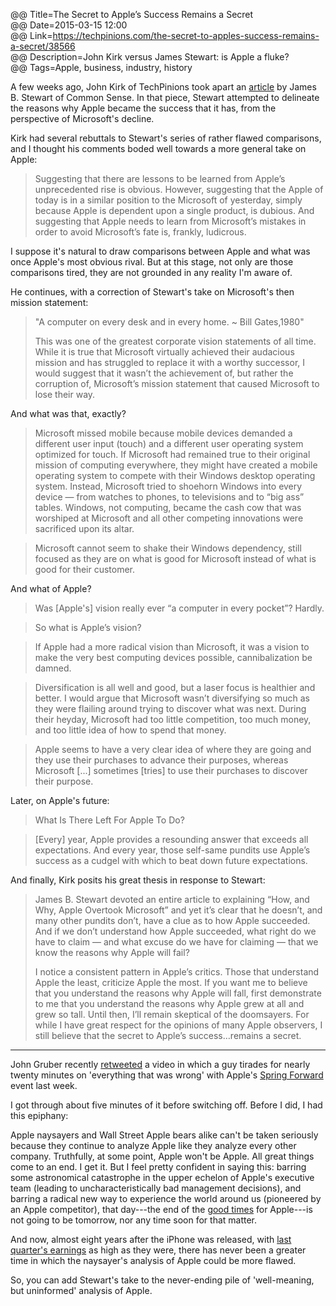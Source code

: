 @@ Title=The Secret to Apple’s Success Remains a Secret    
@@ Date=2015-03-15 12:00  
@@ Link=https://techpinions.com/the-secret-to-apples-success-remains-a-secret/38566  
@@ Description=John Kirk versus James Stewart: is Apple a fluke?  
@@ Tags=Apple, business, industry, history  

A few weeks ago, John Kirk of TechPinions took apart an [article][nytimes] by James B. Stewart of Common Sense. In that piece, Stewart attempted to delineate the reasons why Apple became the success that it has, from the perspective of Microsoft's decline. 

Kirk had several rebuttals to Stewart's series of rather flawed comparisons, and I thought his comments boded well towards a more general take on Apple:
>Suggesting that there are lessons to be learned from Apple’s unprecedented rise is obvious. However, suggesting that the Apple of today is in a similar position to the Microsoft of yesterday, simply because Apple is dependent upon a single product, is dubious. And suggesting that Apple needs to learn from Microsoft’s mistakes in order to avoid Microsoft’s fate is, frankly, ludicrous.

I suppose it's natural to draw comparisons between Apple and what was once Apple's most obvious rival. But at this stage, not only are those comparisons tired, they are not grounded in any reality I'm aware of.

He continues, with a correction of Stewart's take on Microsoft's then mission statement:
>"A computer on every desk and in every home. ~ Bill Gates,1980"
>
>This was one of the greatest corporate vision statements of all time. While it is true that Microsoft virtually achieved their audacious mission and has struggled to replace it with a worthy successor, I would suggest that it wasn’t the achievement of, but rather the corruption of, Microsoft’s mission statement that caused Microsoft to lose their way.

And what was that, exactly?
>Microsoft missed mobile because mobile devices demanded a different user input (touch) and a different user operating system optimized for touch. If Microsoft had remained true to their original mission of computing everywhere, they might have created a mobile operating system to compete with their Windows desktop operating system. Instead, Microsoft tried to shoehorn Windows into every device — from watches to phones, to televisions and to “big ass” tables. Windows, not computing, became the cash cow that was worshiped at Microsoft and all other competing innovations were sacrificed upon its altar.

>Microsoft cannot seem to shake their Windows dependency, still focused as they are on what is good for Microsoft instead of what is good for their customer.

And what of Apple?
>Was [Apple's] vision really ever “a computer in every pocket”? Hardly.

>So what is Apple’s vision?

>If Apple had a more radical vision than Microsoft, it was a vision to make the very best computing devices possible, cannibalization be damned.

>Diversification is all well and good, but a laser focus is healthier and better. I would argue that Microsoft wasn’t diversifying so much as they were flailing around trying to discover what was next. During their heyday, Microsoft had too little competition, too much money, and too little idea of how to spend that money.

>Apple seems to have a very clear idea of where they are going and they use their purchases to advance their purposes, whereas Microsoft [...] sometimes [tries] to use their purchases to discover their purpose.

Later, on Apple's future:
>What Is There Left For Apple To Do?

>[Every] year, Apple provides a resounding answer that exceeds all expectations. And every year, those self-same pundits use Apple’s success as a cudgel with which to beat down future expectations.

And finally, Kirk posits his great thesis in response to Stewart:
>James B. Stewart devoted an entire article to explaining “How, and Why, Apple Overtook Microsoft” and yet it’s clear that he doesn’t, and many other pundits don’t, have a clue as to how Apple succeeded. And if we don’t understand how Apple succeeded, what right do we have to claim — and what excuse do we have for claiming — that we know the reasons why Apple will fail?
>
>I notice a consistent pattern in Apple’s critics. Those that understand Apple the least, criticize Apple the most. If you want me to believe that you understand the reasons why Apple will fall, first demonstrate to me that you understand the reasons why Apple grew at all and grew so tall. Until then, I’ll remain skeptical of the doomsayers. For while I have great respect for the opinions of many Apple observers, I still believe that the secret to Apple’s success…remains a secret.

***

John Gruber recently [retweeted][twitter] a video in which a guy tirades for nearly twenty minutes on 'everything that was wrong' with Apple's [Spring Forward][apple] event last week.

I got through about five minutes of it before switching off. Before I did, I had this epiphany: 

Apple naysayers and Wall Street Apple bears alike can't be taken seriously because they continue to analyze Apple like they analyze every other company. Truthfully, at some point, Apple won't be Apple. All great things come to an end. I get it. But I feel pretty confident in saying this: barring some astronomical catastrophe in the upper echelon of Apple's executive team (leading to uncharacteristically bad management decisions), and barring a radical new way to experience the world around us (pioneered by an Apple competitor), that day---the end of the [good times][youtube] for Apple---is not going to be tomorrow, nor any time soon for that matter.

And now, almost eight years after the iPhone was released, with [last quarter's earnings][apple 2] as high as they were, there has never been a greater time in which the naysayer's analysis of Apple could be more flawed. 

So,  you can add Stewart's take to the never-ending pile of 'well-meaning, but uninformed' analysis of Apple.

[apple]: https://www.apple.com/live/
[apple 2]: https://www.apple.com/pr/library/2013/10/28Apple-Reports-Fourth-Quarter-Results.html
[nytimes]: http://www.nytimes.com/2015/01/30/business/how-and-why-apple-overtook-microsoft.html?_r=0
[twitter]: https://twitter.com/bottledfries/status/576690254280810497
[youtube]: http://www.youtube.com/watch?v=rTusMLs9SJE